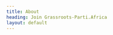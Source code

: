 ```yaml
---
title: About
heading: Join Grassroots-Parti.Africa 
layout: default
---
```





[manifesto]: /manifesto
[contact]: /#contact
[join]: /join
